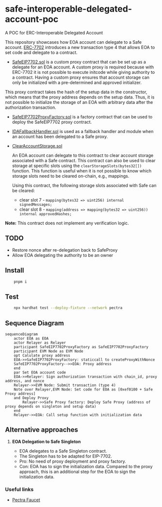 # safe-interoperable-delegated-account-poc
A POC for ERC-Interoperable Delegated Account

This repository showcases how EOA account can delegate to a Safe account. [ERC-7702](https://github.com/ethereum/EIPs/blob/master/EIPS/eip-7702.md) introduces a new transaction type 4 that allows EOA to set code and delegate to a contract.

- [SafeEIP7702.sol](./contracts/SafeEIP7702.sol) is a custom proxy contract that can be set up as a delegate for an EOA account. A custom proxy is required because with ERC-7702 it is not possible to execute initcode while giving authority to a contract. Having a custom proxy ensures that account storage can only be initialized with a pre-determined and approved initializer.


This proxy contract takes the hash of the setup data in the constructor, which means that the proxy address depends on the setup data. Thus, it is not possible to initialize the storage of an EOA with arbitrary data after the authorization transaction.

- [SafeEIP7702ProxyFactory.sol](./contracts/SafeEIP7702ProxyFactory.sol) is a factory contract that can be used to deploy the SafeEIP7702 proxy contract.

- [IDAFallbackHandler.sol](./contracts/IDAFallbackHandler.sol) is used as a fallback handler and module when an account has been delegated to a Safe proxy.

- [ClearAccountStorage.sol](./contracts/ClearSafeStorage.sol)

    An EOA account can delegate to this contract to clear account storage associated with a Safe contract. This contract can also be used to clear storage at specific slots using the `clearStorageSlots(bytes32[])` function. This function is useful when it is not possible to know which storage slots need to be cleared on-chain, e.g., mappings.

    Using this contract, the following storage slots associated with Safe can be cleared: 
    - clear slot 7 - `mapping(bytes32 => uint256) internal signedMessages;`
    - clear slot 8 - `mapping(address => mapping(bytes32 => uint256)) internal approvedHashes;`

__Note:__ This contract does not implement any verification logic.

## TODO

- Restore nonce after re-delegation back to SafeProxy
- Allow EOA delegating the authority to be an owner

## Install

```bash
    pnpm i
```

## Test

```bash
    npx hardhat test --deploy-fixture --network pectra
```

## Sequence Diagram

```mermaid
sequenceDiagram
    actor EOA as EOA
    actor Relayer as Relayer
    participant SafeEIP7702ProxyFactory as SafeEIP7702ProxyFactory
    participant EVM Node as EVM Node
    opt Calulate proxy address
    EOA->>SafeEIP7702ProxyFactory: staticcall to createProxyWithNonce
    SafeEIP7702ProxyFactory-->>EOA: Proxy address
    end
    par Set EOA account code
    EOA->>Relayer: Sign authorization transaction with chain_id, proxy address, and nonce
    Relayer->>EVM Node: Submit transaction (type 4)
    Note over Relayer,EVM Node: Set code for EOA as [0xef0100 + Safe Proxy address]
    and Deploy Proxy
        Relayer->>Safe Proxy factory: Deploy Safe Proxy (address of proxy depends on singleton and setup data)
    end
    Relayer->>EOA: Call setup function with initialization data
```

## Alternative approaches

1. **EOA Delegation to Safe Singleton**

    - EOA delegates to a Safe Singleton contract.
    - The Singleton has to be adapted for EIP-7702.
    - Pro: No need of proxy deployment and proxy factory.
    - Con: EOA has to sign the initialization data. Compared to the proxy approach, this is an additional step for the EOA to sign the initialization data.

### Useful links

- [Pectra Faucet](https://faucet.pectra-devnet-3.ethpandaops.io/)
